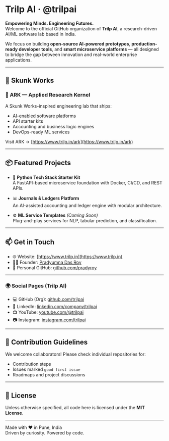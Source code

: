 # Trilp AI · @trilpai

**Empowering Minds. Engineering Futures.**  
Welcome to the official GitHub organization of **Trilp AI**, a research-driven AI/ML software lab based in India.

We focus on building **open-source AI-powered prototypes**, **production-ready developer tools**, and **smart microservice platforms** — all designed to bridge the gap between innovation and real-world enterprise applications.

---

## 🧠 Skunk Works

### 🔬 ARK — Applied Research Kernel
A Skunk Works-inspired engineering lab that ships:
- AI-enabled software platforms
- API starter kits
- Accounting and business logic engines
- DevOps-ready ML services

Visit ARK → [https://www.trilp.in/ark](https://www.trilp.in/ark)

---

## 📦 Featured Projects

- 🧱 **Python Tech Stack Starter Kit**  
  A FastAPI-based microservice foundation with Docker, CI/CD, and REST APIs.

- 📊 **Journals & Ledgers Platform**  
  An AI-assisted accounting and ledger engine with modular architecture.

- ⚙️ **ML Service Templates** *(Coming Soon)*  
  Plug-and-play services for NLP, tabular prediction, and classification.

---
## 📫 Get in Touch

- 🌐 Website: [https://www.trilp.in](https://www.trilp.in)
- 🧑‍💼 Founder: [Pradyumna Das Roy](https://www.linkedin.com/in/pradyroy/)
- 🧪 Personal GitHub: [github.com/pradyroy](https://github.com/pradyroy)

---

### 🌍 Social Pages (Trilp AI)

- 💻 GitHub (Org): [github.com/trilpai](https://github.com/trilpai)  
- 🔗 LinkedIn: [linkedin.com/company/trilpai](https://www.linkedin.com/company/trilpai)  
- 📺 YouTube: [youtube.com/@trilpai](https://www.youtube.com/@trilpai)  
- 📷 Instagram: [instagram.com/trilpai](https://www.instagram.com/trilpai/)

---

## 🤝 Contribution Guidelines

We welcome collaborators! Please check individual repositories for:
- Contribution steps
- Issues marked `good first issue`
- Roadmaps and project discussions

---

## 📜 License

Unless otherwise specified, all code here is licensed under the **MIT License**.

---

Made with ❤️ in Pune, India  
Driven by curiosity. Powered by code.
